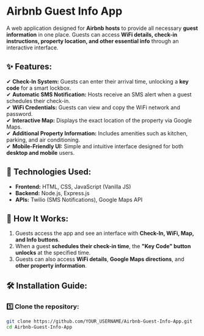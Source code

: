 # Airbnb Guest Info App

A web application designed for **Airbnb hosts** to provide all necessary **guest information** in one place. Guests can access **WiFi details, check-in instructions, property location, and other essential info** through an interactive interface.

## ✨ Features:
✔ **Check-In System:** Guests can enter their arrival time, unlocking a **key code** for a smart lockbox.  
✔ **Automatic SMS Notification:** Hosts receive an SMS alert when a guest schedules their check-in.  
✔ **WiFi Credentials:** Guests can view and copy the WiFi network and password.  
✔ **Interactive Map:** Displays the exact location of the property via Google Maps.  
✔ **Additional Property Information:** Includes amenities such as kitchen, parking, and air conditioning.  
✔ **Mobile-Friendly UI:** Simple and intuitive interface designed for both **desktop and mobile** users.  

## 🔧 Technologies Used:
- **Frontend:** HTML, CSS, JavaScript (Vanilla JS)  
- **Backend:** Node.js, Express.js  
- **APIs:** Twilio (SMS Notifications), Google Maps API  

## 🚀 How It Works:
1. Guests access the app and see an interface with **Check-In, WiFi, Map, and Info buttons**.  
2. When a guest **schedules their check-in time**, the **"Key Code" button unlocks** at the specified time.    
3. Guests can also access **WiFi details**, **Google Maps directions**, and **other property information**.  

## 🛠 Installation Guide:
### 1️⃣ Clone the repository:
```sh
git clone https://github.com/YOUR_USERNAME/Airbnb-Guest-Info-App.git
cd Airbnb-Guest-Info-App
